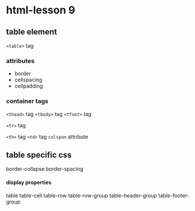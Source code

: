 # html-lesson 9

## table element

`<table>` tag
### attributes
* border
* cellspacing
* cellpadding


### container tags
`<thead>` tag
`<tbody>` tag
`<tfoot>` tag 

`<tr>` tag

`<th>` tag
`<td>` tag
`colspan` attribute


## table specific css

border-collapse
border-spacing
#### display properties
table
table-cell
table-row
table-row-group
table-header-group
table-footer-group

